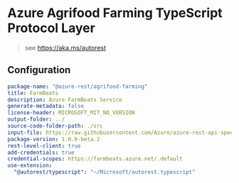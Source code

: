 # Azure Agrifood Farming TypeScript Protocol Layer

> see https://aka.ms/autorest

## Configuration

```yaml
package-name: "@azure-rest/agrifood-farming"
title: FarmBeats
description: Azure FarmBeats Service
generate-metadata: false
license-header: MICROSOFT_MIT_NO_VERSION
output-folder: ../
source-code-folder-path: ./src
input-file: https://raw.githubusercontent.com/Azure/azure-rest-api-specs/master/specification/agfood/data-plane/Microsoft.AgFoodPlatform/preview/2021-03-31-preview/agfood.json
package-version: 1.0.0-beta.2
rest-level-client: true
add-credentials: true
credential-scopes: https://farmbeats.azure.net/.default
use-extension:
  "@autorest/typescript": "~/Microsoft/autorest.typescript"
```
